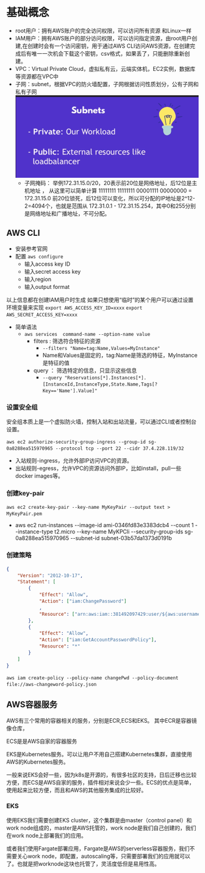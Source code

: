 # 基础概念

- root用户：拥有AWS账户的完全访问权限，可以访问所有资源 和Linux一样
- IAM用户：拥有AWS账户的部分访问权限，可以访问指定资源，由root用户创建,在创建时会有一个访问密钥，用于通过AWS CLI访问AWS资源，在创建完成后有唯一一次机会下载这个密钥，csv格式，如果丢了，只能删除重新创建。
- VPC：Virtual Private Cloud，虚拟私有云，云端实体机，EC2实例，数据库等资源都在VPC中
- 子网：subnet，根据VPC的防火墙配置，子网根据访问性质划分，公有子网和私有子网
 ![alt text](aws-subnet.png)
  - 子网掩码： 举例172.31.15.0/20，20表示前20位是网络地址，后12位是主机地址 ， 从这里可以简单计算 11111111 11111111 00001111 00000000 = 172.31.15.0 前20位锁死，后12位可以变化，所以可分配的IP地址是2^12-2=4094个，也就是范围从 172.31.0.1 - 172.31.15.254，其中0和255分别是网络地址和广播地址，不可分配。

## AWS CLI

- 安装参考官网
- 配置
 `aws configure`
  - 输入access key ID
  - 输入secret access key
  - 输入region
  - 输入output format
  
 以上信息都在创建IAM用户时生成
 如果只想使用“临时”的某个用户可以通过设置环境变量来实现
  `export AWS_ACCESS_KEY_ID=xxxx`
  `export AWS_SECRET_ACCESS_KEY=xxxx`

- 简单语法
  - `aws services  command-name --option-name value`
    - filters : 筛选符合特征的资源
      - `--filters "Name=tag:Name,Values=MyInstance"`
      - Name和Values是固定的，tag:Name是筛选的特征，MyInstance是特征的值
    - query ： 筛选特定的信息，只显示这些信息
      - `--query "Reservations[*].Instances[*].[InstanceId,InstanceType,State.Name,Tags[?Key=='Name'].Value]"`
  
### 设置安全组

  安全组本质上是一个虚拟防火墙，控制入站和出站流量，可以通过CLI或者控制台设置。

  `aws ec2 authorize-security-group-ingress --group-id sg-0a8288ea515970965 --protocol tcp --port 22 --cidr 37.4.228.119/32`

- 入站规则-ingress，允许外部IP访问VPC的资源。
- 出站规则-egress，允许VPC的资源访问外部IP，比如install，pull一些docker images等。

### 创建key-pair

   `aws ec2 create-key-pair --key-name MyKeyPair --output text > MyKeyPair.pem`

 - aws ec2 run-instances
   --image-id ami-0346fd83e3383dcb4
   --count 1
   --instance-type t2.micro
   --key-name MyKPCli
   --security-group-ids sg-0a8288ea515970965 
   --subnet-id subnet-03b57da1373d0191b

### 创建策略

``` json
{
    "Version": "2012-10-17",
    "Statement": [
        {
            "Effect": "Allow",
            "Action": ["iam:ChangePassword"]
            ,
            "Resource": ["arn:aws:iam::381492097429:user/${aws:username}"]
        },
        {
            "Effect": "Allow",
            "Action": ["iam:GetAccountPasswordPolicy"],
            "Resource": "*"
        }
    ]
}
```

`aws iam create-policy --policy-name changePwd --policy-document file://aws-changeword-policy.json`

## AWS容器服务

AWS有三个常用的容器相关的服务，分别是ECR,ECS和EKS。
其中ECR是容器镜像仓库，

ECS是是AWS自家的容器服务

EKS是Kubernetes服务。可以让用户不用自己搭建Kubernetes集群，直接使用AWS的Kubernetes服务。

一般来说EKS会好一些，因为k8s是开源的，有很多社区的支持，日后迁移也比较方便，而ECS是AWS自家的服务，插件相对来说会少一些。ECS的优点是简单，使用起来比较方便，而且和AWS的其他服务集成的比较好。

### EKS

使用EKS我们需要创建EKS cluster，这个集群是由master（control panel）和work node组成的，master是AWS托管的，work node是我们自己创建的，我们在work node上部署我们的应用。

或者我们使用Fargate部署应用，Fargate是AWS的serverless容器服务，我们不需要关心work node，即配置，autoscaling等，只需要部署我们的应用就可以了。也就是把worknode这块也托管了，灵活度低但是易用性高。